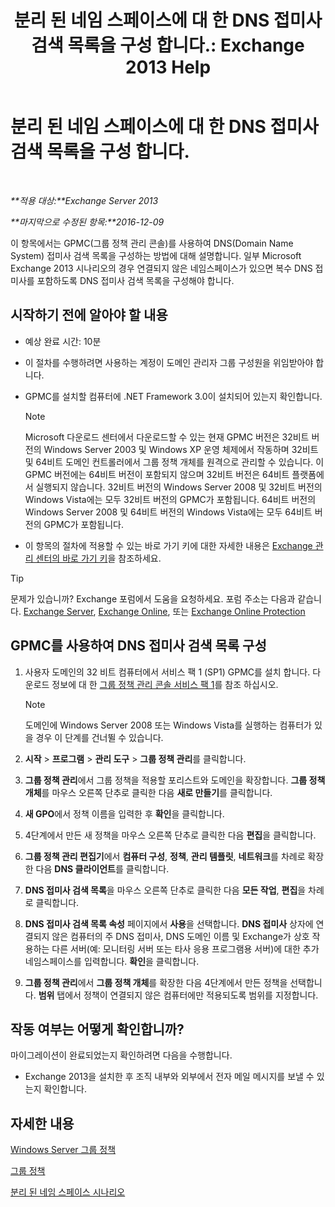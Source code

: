 ﻿---
title: '분리 된 네임 스페이스에 대 한 DNS 접미사 검색 목록을 구성 합니다.: Exchange 2013 Help'
TOCTitle: 분리 된 네임 스페이스에 대 한 DNS 접미사 검색 목록을 구성 합니다.
ms:assetid: cfa715ac-7b69-47c3-b206-933ec2cf677b
ms:mtpsurl: https://technet.microsoft.com/ko-kr/library/Bb847901(v=EXCHG.150)
ms:contentKeyID: 50484238
ms.date: 05/22/2018
mtps_version: v=EXCHG.150
ms.translationtype: MT
---

# 분리 된 네임 스페이스에 대 한 DNS 접미사 검색 목록을 구성 합니다.

 

_**적용 대상:**Exchange Server 2013_

_**마지막으로 수정된 항목:**2016-12-09_

이 항목에서는 GPMC(그룹 정책 관리 콘솔)를 사용하여 DNS(Domain Name System) 접미사 검색 목록을 구성하는 방법에 대해 설명합니다. 일부 Microsoft Exchange 2013 시나리오의 경우 연결되지 않은 네임스페이스가 있으면 복수 DNS 접미사를 포함하도록 DNS 접미사 검색 목록을 구성해야 합니다.

## 시작하기 전에 알아야 할 내용

  - 예상 완료 시간: 10분

  - 이 절차를 수행하려면 사용하는 계정이 도메인 관리자 그룹 구성원을 위임받아야 합니다.

  - GPMC를 설치할 컴퓨터에 .NET Framework 3.0이 설치되어 있는지 확인합니다.
    

    > [!NOTE]
    > Microsoft 다운로드 센터에서 다운로드할 수 있는 현재 GPMC 버전은 32비트 버전의 Windows Server 2003 및 Windows XP 운영 체제에서 작동하며 32비트 및 64비트 도메인 컨트롤러에서 그룹 정책 개체를 원격으로 관리할 수 있습니다. 이 GPMC 버전에는 64비트 버전이 포함되지 않으며 32비트 버전은 64비트 플랫폼에서 실행되지 않습니다. 32비트 버전의 Windows Server 2008&nbsp;및 32비트 버전의 Windows Vista에는 모두 32비트 버전의 GPMC가 포함됩니다. 64비트 버전의 Windows Server 2008&nbsp;및 64비트 버전의 Windows Vista에는 모두 64비트 버전의 GPMC가 포함됩니다.



  - 이 항목의 절차에 적용할 수 있는 바로 가기 키에 대한 자세한 내용은 [Exchange 관리 센터의 바로 가기 키](keyboard-shortcuts-in-the-exchange-admin-center-exchange-online-protection-help.md)을 참조하세요.


> [!TIP]
> 문제가 있습니까? Exchange 포럼에서 도움을 요청하세요. 포럼 주소는 다음과 같습니다. <A href="https://go.microsoft.com/fwlink/p/?linkid=60612">Exchange Server</A>, <A href="https://go.microsoft.com/fwlink/p/?linkid=267542">Exchange Online</A>, 또는 <A href="https://go.microsoft.com/fwlink/p/?linkid=285351">Exchange Online Protection</A>



## GPMC를 사용하여 DNS 접미사 검색 목록 구성

1.  사용자 도메인의 32 비트 컴퓨터에서 서비스 팩 1 (SP1) GPMC를 설치 합니다. 다운로드 정보에 대 한 [그룹 정책 관리 콘솔 서비스 팩 1](https://go.microsoft.com/fwlink/p/?linkid=100126)를 참조 하십시오.
    

    > [!NOTE]
    > 도메인에 Windows Server 2008 또는 Windows Vista를 실행하는 컴퓨터가 있을 경우 이 단계를 건너뛸 수 있습니다.



2.  **시작** \> **프로그램** \> **관리 도구** \> **그룹 정책 관리**를 클릭합니다.

3.  **그룹 정책 관리**에서 그룹 정책을 적용할 포리스트와 도메인을 확장합니다. **그룹 정책 개체**를 마우스 오른쪽 단추로 클릭한 다음 **새로 만들기**를 클릭합니다.

4.  **새 GPO**에서 정책 이름을 입력한 후 **확인**을 클릭합니다.

5.  4단계에서 만든 새 정책을 마우스 오른쪽 단추로 클릭한 다음 **편집**을 클릭합니다.

6.  **그룹 정책 관리 편집기**에서 **컴퓨터 구성**, **정책**, **관리 템플릿**, **네트워크**를 차례로 확장한 다음 **DNS 클라이언트**를 클릭합니다.

7.  **DNS 접미사 검색 목록**을 마우스 오른쪽 단추로 클릭한 다음 **모든 작업**, **편집**을 차례로 클릭합니다.

8.  **DNS 접미사 검색 목록 속성** 페이지에서 **사용**을 선택합니다. **DNS 접미사** 상자에 연결되지 않은 컴퓨터의 주 DNS 접미사, DNS 도메인 이름 및 Exchange가 상호 작용하는 다른 서버(예: 모니터링 서버 또는 타사 응용 프로그램용 서버)에 대한 추가 네임스페이스를 입력합니다. **확인**을 클릭합니다.

9.  **그룹 정책 관리**에서 **그룹 정책 개체**를 확장한 다음 4단계에서 만든 정책을 선택합니다. **범위** 탭에서 정책이 연결되지 않은 컴퓨터에만 적용되도록 범위를 지정합니다.

## 작동 여부는 어떻게 확인합니까?

마이그레이션이 완료되었는지 확인하려면 다음을 수행합니다.

  - Exchange 2013을 설치한 후 조직 내부와 외부에서 전자 메일 메시지를 보낼 수 있는지 확인합니다.

## 자세한 내용

[Windows Server 그룹 정책](https://go.microsoft.com/fwlink/p/?linkid=100128)

[그룹 정책](https://go.microsoft.com/fwlink/?linkid=268043)

[분리 된 네임 스페이스 시나리오](disjoint-namespace-scenarios-exchange-2013-help.md)

